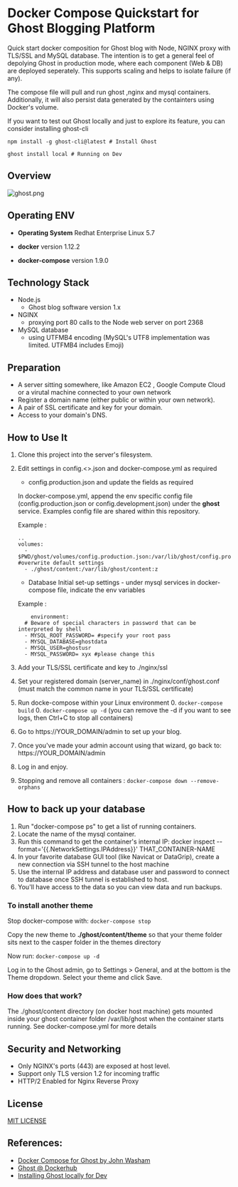 # Docker Compose Quickstart for Ghost Blogging Platform
Quick start docker composition for Ghost blog with Node, NGINX proxy with TLS/SSL and MySQL database. The intention is to get a general feel of depolying Ghost in production mode, where each component (Web & DB) are deployed seperately. This supports scaling and helps to isolate failure (if any).

The compose file will pull and run ghost ,nginx and mysql containers. Additionally, it will also persist data generated by the containters using Docker's volume.

If you want to test out Ghost locally and just to explore its feature, you can consider installing ghost-cli 

```
npm install -g ghost-cli@latest # Install Ghost 
```

```
ghost install local # Running on Dev
```

## Overview

![ghost.png](https://github.com/robincher/docker-compose-ghost-quickstart/blob/master/assets/ghost-compose-context.png)

## Operating ENV
- **Operating System** Redhat Enterprise Linux 5.7 

- **docker** version 1.12.2

- **docker-compose** version 1.9.0

## Technology Stack
- Node.js
    - Ghost blog software version 1.x
- NGINX
    - proxying port 80 calls to the Node web server on port 2368
- MySQL database
    - using UTFMB4 encoding (MySQL's UTF8 implementation was limited. UTFMB4 includes Emoji)

## Preparation
- A server sitting somewhere, like Amazon EC2 , Google Compute Cloud or a virutal machine connected to your own network
- Register a domain name (either public or within your own network).
- A pair of SSL certificate and key for your domain.
- Access to your domain's DNS.

## How to Use It
1. Clone this project into the server's filesystem.
2. Edit settings in config.<<env>>.json and docker-compose.yml as required
    - config.production.json and update the fields as required

    In docker-compose.yml, append the env specific config file (config.production.json or config.development.json) under the **ghost** service. Examples config file are shared within this repository.

    Example :
        
    ```
    ..
    volumes:
      - $PWD/ghost/volumes/config.production.json:/var/lib/ghost/config.production.json:z #overwrite default settings 
      - ./ghost/content:/var/lib/ghost/content:z
    ```

    - Database Initial set-up settings - under  mysql services in docker-compose file, indicate the env variables

   Example :

    ```
        environment:
      # Beware of special characters in password that can be interpreted by shell
      - MYSQL_ROOT_PASSWORD= #specify your root pass
      - MYSQL_DATABASE=ghostdata
      - MYSQL_USER=ghostusr
      - MYSQL_PASSWORD= xyx #please change this
    ```

3. Add your TLS/SSL certificate and key to ./nginx/ssl 
4. Set your registered domain (server_name) in ./nginx/conf/ghost.conf (must match the common name in your TLS/SSL certificate)
5. Run docke-compose within your Linux environment 
    0. ```docker-compose build```
    0. ```docker-compose up -d```  (you can remove the -d if you want to see logs, then Ctrl+C to stop all containers)
6. Go to https://YOUR_DOMAIN/admin to set up your blog.
7. Once you've made your admin account using that wizard, go back to: https://YOUR_DOMAIN/admin
8. Log in and enjoy.
9. Stopping and remove all containers : ```docker-compose down --remove-orphans``` 

## How to back up your database
1. Run "docker-compose ps" to get a list of running containers.
2. Locate the name of the mysql container.
3. Run this command to get the container's internal IP: docker inspect --format='{{.NetworkSettings.IPAddress}}' THAT_CONTAINER-NAME
4. In your favorite database GUI tool (like Navicat or DataGrip), create a new connection via SSH tunnel to the host machine
5. Use the internal IP address and database user and password to connect to database once SSH tunnel is established to host.
6. You'll have access to the data so you can view data and run backups.

### To install another theme

Stop docker-compose with:
```docker-compose stop```

Copy the new theme to **./ghost/content/theme** so that your theme folder sits next to the casper folder in the themes directory

Now run:
```docker-compose up -d```

Log in to the Ghost admin, go to Settings > General, and at the bottom is the Theme dropdown. Select your theme and click Save.

### How does that work?

The ./ghost/content directory (on docker host machine) gets mounted inside your ghost container folder /var/lib/ghost when the container starts running. See docker-compose.yml for more details

## Security and Networking

- Only NGINX's ports (443) are exposed at host level.
- Support only TLS version 1.2 for incoming traffic
- HTTP/2 Enabled for Nginx Reverse Proxy

## License 
[MIT LICENSE ](https://github.com/robincher/docker-compose-ghost-quickstart/blob/master/LICENSE)

## References:
+ [Docker Compose for Ghost by John Washam](https://github.com/jwasham/docker-ghost-template)
+ [Ghost @ Dockerhub](https://hub.docker.com/_/ghost/)
+ [Installing Ghost locally for Dev](https://docs.ghost.org/docs/install-local)

